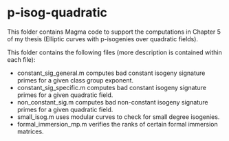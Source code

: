 # p-isog-quadratic

This folder contains Magma code to support the computations in Chapter 5 of my thesis (Elliptic curves with p-isogenies over quadratic fields).

This folder contains the following files (more description is contained within each file):

- constant_sig_general.m computes bad constant isogeny signature primes for a given class group exponent.
- constant_sig_specific.m computes bad constant isogeny signature primes for a given quadratic field.
- non_constant_sig.m computes bad non-constant isogeny signature primes for a given quadratic field.
- small_isog.m uses modular curves to check for small degree isogenies.
- formal_immersion_mp.m verifies the ranks of certain formal immersion matrices.

